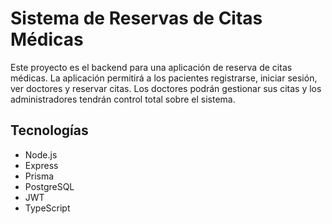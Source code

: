 # Sistema de Reservas de Citas Médicas

Este proyecto es el backend para una aplicación de reserva de citas médicas. La aplicación permitirá a los pacientes registrarse, iniciar sesión, ver doctores y reservar citas. Los doctores podrán gestionar sus citas y los administradores tendrán control total sobre el sistema.

## Tecnologías

* Node.js
* Express
* Prisma
* PostgreSQL
* JWT
* TypeScript